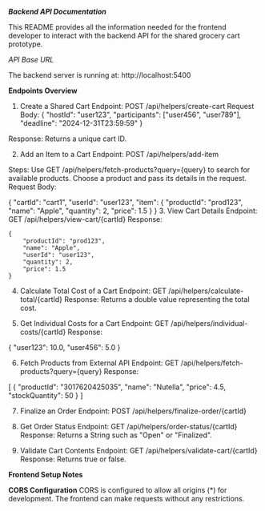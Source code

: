 ***Backend API Documentation***

This README provides all the information needed for the frontend developer to interact with the backend API for the shared grocery cart prototype.

*API Base URL*

The backend server is running at:
http://localhost:5400

**Endpoints Overview**

1. Create a Shared Cart
Endpoint: POST /api/helpers/create-cart
Request Body:
{
    "hostId": "user123",
    "participants": ["user456", "user789"],
    "deadline": "2024-12-31T23:59:59"
}

Response:
Returns a unique cart ID.

2. Add an Item to a Cart
Endpoint: POST /api/helpers/add-item

Steps:
Use GET /api/helpers/fetch-products?query={query} to search for available products.
Choose a product and pass its details in the request.
Request Body:

{
    "cartId": "cart1",
    "userId": "user123",
    "item": {
        "productId": "prod123",
        "name": "Apple",
        "quantity": 2,
        "price": 1.5
    }
}
3. View Cart Details
Endpoint: GET /api/helpers/view-cart/{cartId}
Response:


    {
        "productId": "prod123",
        "name": "Apple",
        "userId": "user123",
        "quantity": 2,
        "price": 1.5
    }

4. Calculate Total Cost of a Cart
Endpoint: GET /api/helpers/calculate-total/{cartId}
Response:
Returns a double value representing the total cost.

5. Get Individual Costs for a Cart
Endpoint: GET /api/helpers/individual-costs/{cartId}
Response:

{
    "user123": 10.0,
    "user456": 5.0
}

6. Fetch Products from External API
Endpoint: GET /api/helpers/fetch-products?query={query}
Response:

[
    {
        "productId": "3017620425035",
        "name": "Nutella",
        "price": 4.5,
        "stockQuantity": 50
    }
]

7. Finalize an Order
Endpoint: POST /api/helpers/finalize-order/{cartId}

8. Get Order Status
Endpoint: GET /api/helpers/order-status/{cartId}
Response:
Returns a String such as "Open" or "Finalized".

9. Validate Cart Contents
Endpoint: GET /api/helpers/validate-cart/{cartId}
Response:
Returns true or false.

**Frontend Setup Notes**

**CORS Configuration**
CORS is configured to allow all origins (*) for development. The frontend can make requests without any restrictions.
